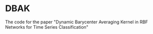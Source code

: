 # DBAK
The code for the paper "Dynamic Barycenter Averaging Kernel in RBF Networks for Time Series Classification"
